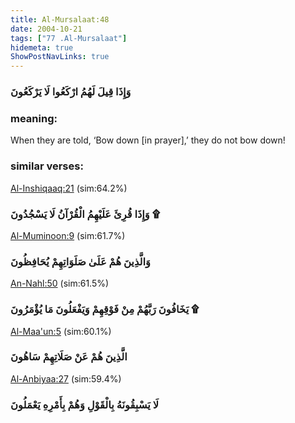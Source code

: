 ```yaml
---
title: Al-Mursalaat:48
date: 2004-10-21
tags: ["77 .Al-Mursalaat"]
hidemeta: true 
ShowPostNavLinks: true 
---
```

### وَإِذَا قِيلَ لَهُمُ ارْكَعُوا لَا يَرْكَعُونَ
### meaning: 
When they are told, ‘Bow down [in prayer],’ they do not bow down!
### similar verses: 

[Al-Inshiqaaq:21](/84/21) (sim:64.2%)

### وَإِذَا قُرِئَ عَلَيْهِمُ الْقُرْآنُ لَا يَسْجُدُونَ ۩

[Al-Muminoon:9](/23/9) (sim:61.7%)

### وَالَّذِينَ هُمْ عَلَىٰ صَلَوَاتِهِمْ يُحَافِظُونَ

[An-Nahl:50](/16/50) (sim:61.5%)

### يَخَافُونَ رَبَّهُمْ مِنْ فَوْقِهِمْ وَيَفْعَلُونَ مَا يُؤْمَرُونَ ۩

[Al-Maa'un:5](/107/5) (sim:60.1%)

### الَّذِينَ هُمْ عَنْ صَلَاتِهِمْ سَاهُونَ

[Al-Anbiyaa:27](/21/27) (sim:59.4%)

### لَا يَسْبِقُونَهُ بِالْقَوْلِ وَهُمْ بِأَمْرِهِ يَعْمَلُونَ
